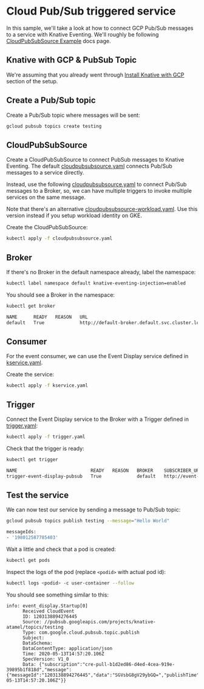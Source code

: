 # Cloud Pub/Sub triggered service

In this sample, we'll take a look at how to connect GCP Pub/Sub messages to a service with Knative Eventing. We'll roughly be following [CloudPubSubSource Example](https://github.com/google/knative-gcp/blob/master/docs/examples/cloudpubsubsource/README.md) docs page.

## Knative with GCP & PubSub Topic

We're assuming that you already went through [Install Knative with GCP](../setup/README.md) section of the setup.

## Create a Pub/Sub topic

Create a Pub/Sub topic where messages will be sent:

```bash
gcloud pubsub topics create testing
```

## CloudPubSubSource

Create a CloudPubSubSource to connect PubSub messages to Knative Eventing. The default [cloudpubsubsource.yaml](https://github.com/google/knative-gcp/blob/master/docs/examples/cloudpubsubsource/cloudpubsubsource.yaml) connects Pub/Sub messages to a service directly.

Instead, use the following [cloudpubsubsource.yaml](../eventing/pubsub/cloudpubsubsource.yaml) to connect Pub/Sub messages to a Broker, so, we can have multiple triggers to invoke multiple services on the same message.

Note that there's an alternative
[cloudpubsubsource-workload.yaml](../eventing/pubsub/cloudpubsubsource-workload.yaml).
Use this version instead if you setup workload identity on GKE.

Create the CloudPubSubSource:

```bash
kubectl apply -f cloudpubsubsource.yaml
```

## Broker

If there's no Broker in the default namespace already, label the namespace:

```bash
kubectl label namespace default knative-eventing-injection=enabled
```

You should see a Broker in the namespace:

```bash
kubectl get broker

NAME      READY   REASON   URL                                               AGE
default   True             http://default-broker.default.svc.cluster.local   52m
```

## Consumer

For the event consumer, we can use the Event Display service defined in
[kservice.yaml](../eventing/pubsub/kservice.yaml).

Create the service:

```bash
kubectl apply -f kservice.yaml
```

## Trigger

Connect the Event Display service to the Broker with a Trigger defined in [trigger.yaml](../eventing/pubsub/trigger.yaml):

```bash
kubectl apply -f trigger.yaml
```

Check that the trigger is ready:

```bash
kubectl get trigger

NAME                           READY   REASON   BROKER    SUBSCRIBER_URI                                   AGE
trigger-event-display-pubsub   True             default   http://event-display.default.svc.cluster.local   95s
```

## Test the service

We can now test our service by sending a message to Pub/Sub topic:

```bash
gcloud pubsub topics publish testing --message="Hello World"

messageIds:
- '198012587785403'
```

Wait a little and check that a pod is created:

```bash
kubectl get pods
```

Inspect the logs of the pod (replace `<podid>` with actual pod id):

```bash
kubectl logs <podid> -c user-container --follow
```

You should see something similar to this:

```text
info: event_display.Startup[0]
      Received CloudEvent
      ID: 1203138894276445
      Source: //pubsub.googleapis.com/projects/knative-atamel/topics/testing
      Type: com.google.cloud.pubsub.topic.publish
      Subject:
      DataSchema:
      DataContentType: application/json
      Time: 2020-05-13T14:57:20.106Z
      SpecVersion: V1_0
      Data: {"subscription":"cre-pull-b1d2ed86-d4ed-4cea-919e-39895b1f818d","message":{"messageId":"1203138894276445","data":"SGVsbG8gV29ybGQ=","publishTime":"2020-05-13T14:57:20.106Z"}}
```

